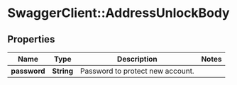 # SwaggerClient::AddressUnlockBody

## Properties
Name | Type | Description | Notes
------------ | ------------- | ------------- | -------------
**password** | **String** | Password to protect new account. | 

